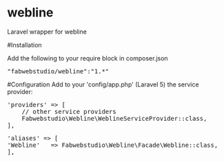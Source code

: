 # webline
Laravel wrapper for webline

#Installation

Add the following to your require block in composer.json

<pre>
"fabwebstudio/webline":"1.*"
</pre>

#Configuration
Add to your 'config/app.php' (Laravel 5) the service provider:

<pre>
'providers' => [
    // other service providers
    Fabwebstudio\Webline\WeblineServiceProvider::class,
],
</pre>

<pre>
'aliases' => [
'Webline'   => Fabwebstudio\Webline\Facade\Webline::class,
],
</pre>


